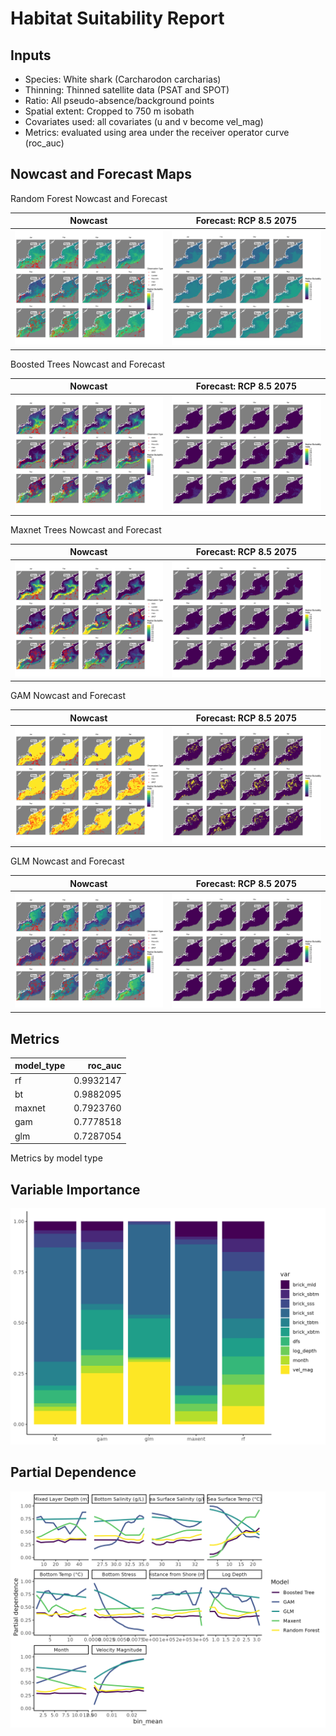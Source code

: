 Habitat Suitability Report
================

## Inputs

- Species: White shark (Carcharodon carcharias)
- Thinning: Thinned satellite data (PSAT and SPOT)
- Ratio: All pseudo-absence/background points
- Spatial extent: Cropped to 750 m isobath
- Covariates used: all covariates (u and v become vel_mag)
- Metrics: evaluated using area under the receiver operator curve
  (roc_auc)

## Nowcast and Forecast Maps

Random Forest Nowcast and Forecast

| Nowcast | Forecast: RCP 8.5 2075 |
|:--:|:--:|
| ![](../../../../tidy_reports/versions/c11/100310/c11.100310.01_12_rf_compiled_casts.png) | ![](../../../../tidy_reports/versions/c11/100314/c11.100314.01_12_rf_compiled_casts.png) |

Boosted Trees Nowcast and Forecast

| Nowcast | Forecast: RCP 8.5 2075 |
|:--:|:--:|
| ![](../../../../tidy_reports/versions/c11/100310/c11.100310.01_12_bt_compiled_casts.png) | ![](../../../../tidy_reports/versions/c11/100314/c11.100314.01_12_bt_compiled_casts.png) |

Maxnet Trees Nowcast and Forecast

| Nowcast | Forecast: RCP 8.5 2075 |
|:--:|:--:|
| ![](../../../../tidy_reports/versions/c11/100310/c11.100310.01_12_maxent_compiled_casts.png) | ![](../../../../tidy_reports/versions/c11/100314/c11.100314.01_12_maxent_compiled_casts.png) |

GAM Nowcast and Forecast

| Nowcast | Forecast: RCP 8.5 2075 |
|:--:|:--:|
| ![](../../../../tidy_reports/versions/c11/100310/c11.100310.01_12_gam_compiled_casts.png) | ![](../../../../tidy_reports/versions/c11/100314/c11.100314.01_12_gam_compiled_casts.png) |

GLM Nowcast and Forecast

| Nowcast | Forecast: RCP 8.5 2075 |
|:--:|:--:|
| ![](../../../../tidy_reports/versions/c11/100310/c11.100310.01_12_glm_compiled_casts.png) | ![](../../../../tidy_reports/versions/c11/100314/c11.100314.01_12_glm_compiled_casts.png) |

## Metrics

| model_type |   roc_auc |
|:-----------|----------:|
| rf         | 0.9932147 |
| bt         | 0.9882095 |
| maxnet     | 0.7923760 |
| gam        | 0.7778518 |
| glm        | 0.7287054 |

Metrics by model type

## Variable Importance

![](m11.10031_tidy_compiled_files/figure-gfm/variable_importance-1.png)

## Partial Dependence

![](m11.10031_tidy_compiled_files/figure-gfm/partial_dependence-1.png)
